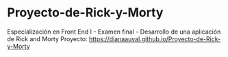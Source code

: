 # Proyecto-de-Rick-y-Morty
Especialización en Front End I - Examen final - Desarrollo de una aplicación de Rick and Morty
Proyecto:
 https://dianaauval.github.io/Proyecto-de-Rick-y-Morty
